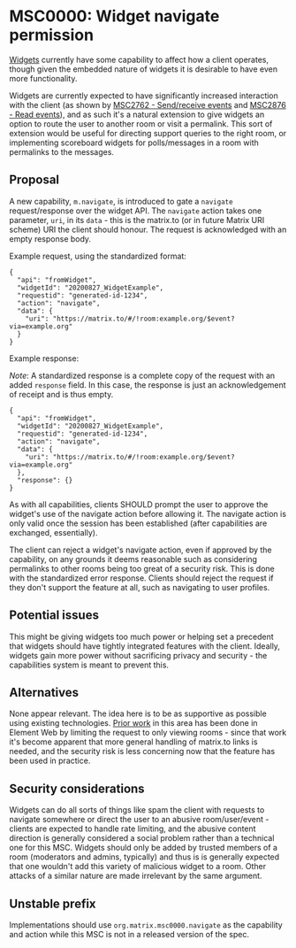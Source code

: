 # MSC0000: Widget navigate permission

[Widgets](https://github.com/matrix-org/matrix-doc/pull/2764) currently have some capability to
affect how a client operates, though given the embedded nature of widgets it is desirable to have
even more functionality.

Widgets are currently expected to have significantly increased interaction with the client (as shown
by [MSC2762 - Send/receive events](https://github.com/matrix-org/matrix-doc/pull/2762) and
[MSC2876 - Read events](https://github.com/matrix-org/matrix-doc/pull/2876)), and as such it's a
natural extension to give widgets an option to route the user to another room or visit a permalink.
This sort of extension would be useful for directing support queries to the right room, or implementing
scoreboard widgets for polls/messages in a room with permalinks to the messages.

## Proposal

A new capability, `m.navigate`, is introduced to gate a `navigate` request/response over the widget API.
The `navigate` action takes one parameter, `uri`, in its `data` - this is the matrix.to (or in future
Matrix URI scheme) URI the client should honour. The request is acknowledged with an empty response body.

Example request, using the standardized format:

```json5
{
  "api": "fromWidget",
  "widgetId": "20200827_WidgetExample",
  "requestid": "generated-id-1234",
  "action": "navigate",
  "data": {
    "uri": "https://matrix.to/#/!room:example.org/$event?via=example.org"
  }
}
```

Example response:

*Note*: A standardized response is a complete copy of the request with an added `response` field. In
this case, the response is just an acknowledgement of receipt and is thus empty.

```json5
{
  "api": "fromWidget",
  "widgetId": "20200827_WidgetExample",
  "requestid": "generated-id-1234",
  "action": "navigate",
  "data": {
    "uri": "https://matrix.to/#/!room:example.org/$event?via=example.org"
  },
  "response": {}
}
```

As with all capabilities, clients SHOULD prompt the user to approve the widget's use of the navigate
action before allowing it. The navigate action is only valid once the session has been established
(after capabilities are exchanged, essentially).

The client can reject a widget's navigate action, even if approved by the capability, on any grounds
it deems reasonable such as considering permalinks to other rooms being too great of a security risk.
This is done with the standardized error response. Clients should reject the request if they don't
support the feature at all, such as navigating to user profiles.

## Potential issues

This might be giving widgets too much power or helping set a precedent that widgets should have
tightly integrated features with the client. Ideally, widgets gain more power without sacrificing
privacy and security - the capabilities system is meant to prevent this.

## Alternatives

None appear relevant. The idea here is to be as supportive as possible using existing technologies.
[Prior work](https://github.com/matrix-org/matrix-react-sdk/pull/5385) in this area has been done in
Element Web by limiting the request to only viewing rooms - since that work it's become apparent that
more general handling of matrix.to links is needed, and the security risk is less concerning now that
the feature has been used in practice.

## Security considerations

Widgets can do all sorts of things like spam the client with requests to navigate somewhere or direct
the user to an abusive room/user/event - clients are expected to handle rate limiting, and the abusive
content direction is generally considered a social problem rather than a technical one for this MSC.
Widgets should only be added by trusted members of a room (moderators and admins, typically) and thus
is is generally expected that one wouldn't add this variety of malicious widget to a room. Other attacks
of a similar nature are made irrelevant by the same argument.

## Unstable prefix

Implementations should use `org.matrix.msc0000.navigate` as the capability and action while this MSC
is not in a released version of the spec.
